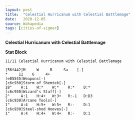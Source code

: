 ```yaml
---
layout: post
title:  "Celestial Hurricanum with Celestial Battlemage"
date:   2020-12-05
source: Wahapedia
tags: [cities-of-sigmar]
---
```


**Celestial Hurricanum with Celestial Battlemage**

**Stat Block**
```
11/11 Celestial Hurricanum with Celestial Battlemage
```

```
[56f442]M     W     B     Sa    [-]
*     11    6     4+    
[e85545]Weapons[-]
[c6c930]Storm of Shemtek[-]
18"    A:1    H:*    W:*    R:*    D:*   
[c6c930]Wizard’s Staff[-]
2"     A:1    H:4+   W:3+   R:-1   D:D3  
[c6c930]Arcane Tools[-]
1"     A:4    H:5+   W:5+   R:-    D:1   
[c6c930]Steel-shod Hooves[-]
1"     A:4    H:4+   W:4+   R:-    D:1   
```



